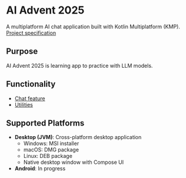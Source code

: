# AI Advent 2025

A multiplatform AI chat application built with Kotlin Multiplatform (KMP).
[Project specification](./PROJECT.md)

## Purpose

AI Advent 2025 is learning app to practice with LLM models.

## Functionality

- [Chat feature](./features/chat/README.md)
- [Utilities](./features/utils/README.md)

## Supported Platforms

- **Desktop (JVM)**: Cross-platform desktop application
  - Windows: MSI installer
  - macOS: DMG package
  - Linux: DEB package
  - Native desktop window with Compose UI
- **Android**: In progress


